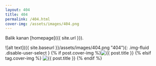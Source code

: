 ```yaml
---
layout: 404
title: 404
permalink: /404.html
cover-img: /assets/images/404.png
---
```


Balik kanan [homepage]({{ site.url }}).

![alt text]({{ site.baseurl }}/assets/images/404.png "404"){: .img-fluid .disable-user-select }
{% if post.cover-img %}<img class="img-fluid mb-4" src="{{ post.cover-img }}" alt="{{ post.title }}">
{% elsif tag.cover-img %}
<img class="img-fluid mb-4" src="{{ tag.cover-img }}" alt="{{ post.title }}">
{% endif %}
